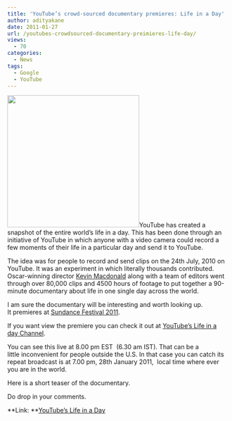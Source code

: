 ```yaml
---
title: 'YouTube’s crowd-sourced documentary premieres: Life in a Day'
author: adityakane
date: 2011-01-27
url: /youtubes-crowdsourced-documentary-preimieres-life-day/
views:
  - 70
categories:
  - News
tags:
  - Google
  - YouTube
---
```

<a rel="attachment wp-att-36691" href="http://devilsworkshop.org/youtubes-crowdsourced-documentary-preimieres-life-day/youtube_life_day/"><img class="size-full wp-image-36691 alignright" title="youtube_life_day" src="http://cdn.devilsworkshop.org/files/2011/01/youtube_life_day.png" alt="" width="300" height="300" /></a>YouTube has created a snapshot of the entire world&#8217;s life in a day. This has been done through an initiative of YouTube in which anyone with a video camera could record a few moments of their life in a particular day and send it to YouTube.

The idea was for people to record and send clips on the 24th July, 2010 on YouTube. It was an experiment in which literally thousands contributed. Oscar-winning director <a href="http://en.wikipedia.org/wiki/Kevin_Macdonald_(director)" onclick="_gaq.push(['_trackEvent', 'outbound-article', 'http://en.wikipedia.org/wiki/Kevin_Macdonald_(director)', 'Kevin Macdonald']);" >Kevin Macdonald</a> along with a team of editors went through over 80,000 clips and 4500 hours of footage to put together a 90-minute documentary about life in one single day across the world.

I am sure the documentary will be interesting and worth looking up. It premieres at <a href="http://en.wikipedia.org/wiki/Sundance_Film_Festival" onclick="_gaq.push(['_trackEvent', 'outbound-article', 'http://en.wikipedia.org/wiki/Sundance_Film_Festival', 'Sundance Festival 2011']);" >Sundance Festival 2011</a>.

If you want view the premiere you can check it out at <a href="http://www.youtube.com/lifeinaday" onclick="_gaq.push(['_trackEvent', 'outbound-article', 'http://www.youtube.com/lifeinaday', 'YouTube&#8217;s Life in a day Channel']);" >YouTube&#8217;s Life in a day Channel</a>.

You can see this live at 8.00 pm EST  (6.30 am IST). That can be a little inconvenient for people outside the U.S. In that case you can catch its repeat broadcast is at 7.00 pm, 28th January 2011,  local time where ever you are in the world.

Here is a short teaser of the documentary.



Do drop in your comments.

**Link: **<a href="http://www.youtube.com/lifeinaday" onclick="_gaq.push(['_trackEvent', 'outbound-article', 'http://www.youtube.com/lifeinaday', 'YouTube&#8217;s Life in a Day']);" >YouTube&#8217;s Life in a Day</a>
